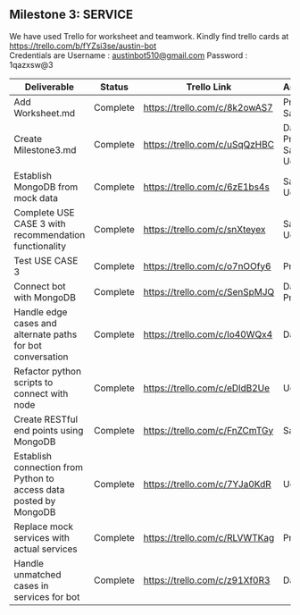 
## Milestone 3: SERVICE

We have used Trello for worksheet and teamwork. Kindly find trello cards at https://trello.com/b/fYZsi3se/austin-bot  
Credentials are Username : austinbot510@gmail.com Password : 1qazxsw@3




| Deliverable   | Status   |  Trello Link |   Assignee
| ------------- | ------------  |  ------------ |   -----------
| Add Worksheet.md       | Complete  | https://trello.com/c/8k2owAS7     |   Prashant, Sandeep
| Create Milestone3.md     | Complete  | https://trello.com/c/uSqQzHBC     |   Danish, Prashant, Sandeep, Udit
| Establish MongoDB from mock data     | Complete  | https://trello.com/c/6zE1bs4s     |   Sandeep, Udit
| Complete USE CASE 3 with recommendation functionality     | Complete  | https://trello.com/c/snXteyex     |   Sandeep, Udit
| Test USE CASE 3     | Complete  | https://trello.com/c/o7nOOfy6     |   Prashant
| Connect bot with MongoDB     | Complete  | https://trello.com/c/SenSpMJQ     |   Danish, Prashant
| Handle edge cases and alternate paths for bot conversation     | Complete  | https://trello.com/c/Io40WQx4     |   Danish
| Refactor python scripts to connect with node   | Complete  | https://trello.com/c/eDldB2Ue  |  Udit
| Create RESTful end points using MongoDB  | Complete  | https://trello.com/c/FnZCmTGy | Sandeep
| Establish connection from Python to access data posted by MongoDB | Complete | https://trello.com/c/7YJa0KdR | Udit
| Replace mock services with actual services | Complete | https://trello.com/c/RLVWTKag | Prashant
| Handle unmatched cases in services for bot | Complete | https://trello.com/c/z91Xf0R3 | Danish
